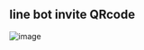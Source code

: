 ## line bot invite QRcode
![image](https://user-images.githubusercontent.com/48404862/122228422-68273080-ceea-11eb-9b4e-74434e110502.png)
